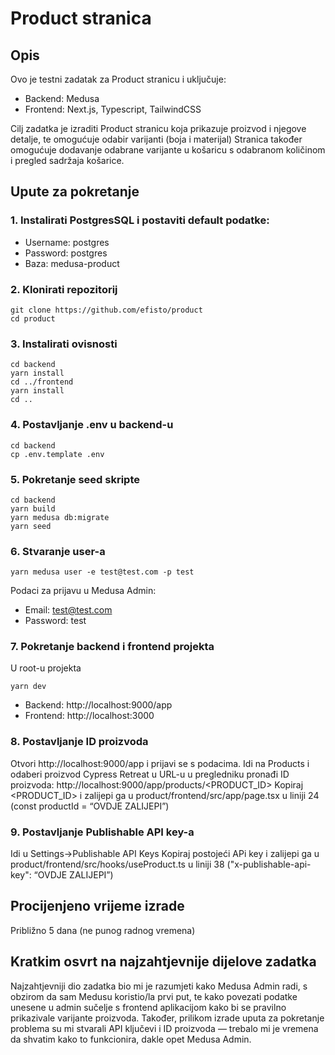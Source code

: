 # Product stranica

## Opis
Ovo je testni zadatak za Product stranicu i uključuje: 
  - Backend: Medusa 
  - Frontend: Next.js, Typescript, TailwindCSS 

Cilj zadatka je izraditi Product stranicu koja prikazuje proizvod 
i njegove detalje, te omogućuje odabir varijanti (boja i materijal)
Stranica također omogućuje dodavanje odabrane varijante u košaricu 
s odabranom količinom i pregled sadržaja košarice. 

## Upute za pokretanje

### 1. Instalirati PostgresSQL i postaviti default podatke: 
  - Username: postgres 
  - Password: postgres
  - Baza: medusa-product 

### 2. Klonirati repozitorij 
```
git clone https://github.com/efisto/product 
cd product
```
### 3. Instalirati ovisnosti 
```
cd backend 
yarn install 
cd ../frontend
yarn install 
cd .. 
```
### 4. Postavljanje .env u backend-u 
```
cd backend
cp .env.template .env
```
### 5. Pokretanje seed skripte
```
cd backend
yarn build
yarn medusa db:migrate
yarn seed
```
### 6. Stvaranje user-a
```
yarn medusa user -e test@test.com -p test
```
Podaci za prijavu u Medusa Admin:
  - Email: test@test.com
  - Password: test
  
### 7. Pokretanje backend i frontend projekta 
U root-u projekta
```
yarn dev
```
- Backend: http://localhost:9000/app
- Frontend: http://localhost:3000
### 8. Postavljanje ID proizvoda
Otvori http://localhost:9000/app i prijavi se s podacima.
Idi na Products i odaberi proizvod Cypress Retreat
u URL-u u pregledniku pronađi ID proizvoda: http://localhost:9000/app/products/<PRODUCT_ID>
Kopiraj <PRODUCT_ID> i zalijepi ga u 
product/frontend/src/app/page.tsx u liniji 24 (const productId = “OVDJE ZALIJEPI”)

### 9. Postavljanje Publishable API key-a
Idi u Settings->Publishable API Keys
Kopiraj postojeći APi key i zalijepi ga u product/frontend/src/hooks/useProduct.ts
u liniji 38 ("x-publishable-api-key": “OVDJE ZALIJEPI”)

## Procijenjeno vrijeme izrade
Približno 5 dana (ne punog radnog vremena)

## Kratkim osvrt na najzahtjevnije dijelove zadatka
Najzahtjevniji dio zadatka bio mi je razumjeti kako Medusa Admin radi, 
s obzirom da sam Medusu koristio/la prvi put, te kako povezati podatke 
unesene u admin sučelje s frontend aplikacijom kako bi se pravilno prikazivale 
varijante proizvoda. Također, prilikom izrade uputa za pokretanje problema su mi 
stvarali API ključevi i ID proizvoda — trebalo mi je vremena da shvatim kako to 
funkcionira, dakle opet Medusa Admin.
